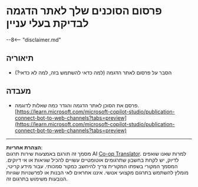 <!--
CO_OP_TRANSLATOR_METADATA:
{
  "original_hash": "774cce7f425b6d530eedee647cfdbbee",
  "translation_date": "2025-10-17T05:23:01+00:00",
  "source_file": "docs/operative-preview/12-demo-website/README.md",
  "language_code": "he"
}
-->
# פרסום הסוכנים שלך לאתר הדגמה לבדיקת בעלי עניין

--8<-- "disclaimer.md"

## תיאוריה

- הסבר על פרסום לאתר הדגמה (למה כדאי להשתמש בזה, למה לא כדאי?)

## מעבדה

- פרסם את הסוכן לאתר הדגמה והגדר כמה שאלות לדוגמה.  
[https://learn.microsoft.com/microsoft-copilot-studio/publication-connect-bot-to-web-channels?tabs=preview](https://learn.microsoft.com/microsoft-copilot-studio/publication-connect-bot-to-web-channels?tabs=preview)

---

**הצהרת אחריות**:  
מסמך זה תורגם באמצעות שירות תרגום AI [Co-op Translator](https://github.com/Azure/co-op-translator). למרות שאנו שואפים לדיוק, יש לקחת בחשבון שתרגומים אוטומטיים עשויים להכיל שגיאות או אי דיוקים. המסמך המקורי בשפתו המקורית צריך להיחשב כמקור סמכותי. עבור מידע קריטי, מומלץ להשתמש בתרגום מקצועי אנושי. איננו אחראים לאי הבנות או לפרשנויות שגויות הנובעות משימוש בתרגום זה.